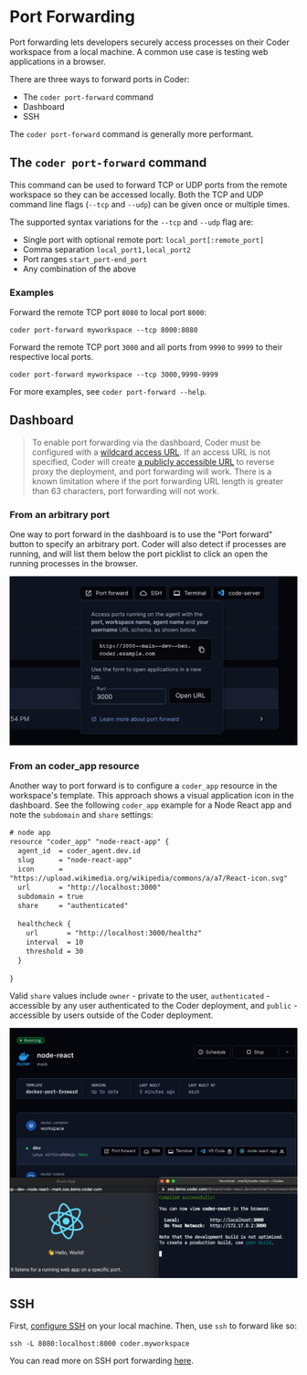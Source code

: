 # Port Forwarding

Port forwarding lets developers securely access processes on their Coder
workspace from a local machine. A common use case is testing web
applications in a browser.

There are three ways to forward ports in Coder:

- The `coder port-forward` command
- Dashboard
- SSH

The `coder port-forward` command is generally more performant.

## The `coder port-forward` command

This command can be used to forward TCP or UDP ports from the remote
workspace so they can be accessed locally. Both the TCP and UDP command
line flags (`--tcp` and `--udp`) can be given once or multiple times.

The supported syntax variations for the `--tcp` and `--udp` flag are:

- Single port with optional remote port: `local_port[:remote_port]`
- Comma separation `local_port1,local_port2`
- Port ranges `start_port-end_port`
- Any combination of the above

### Examples

Forward the remote TCP port `8080` to local port `8000`:

```shell
coder port-forward myworkspace --tcp 8000:8080
```

Forward the remote TCP port `3000` and all ports from `9990` to `9999`
to their respective local ports.

```shell
coder port-forward myworkspace --tcp 3000,9990-9999
```

For more examples, see `coder port-forward --help`.

## Dashboard

> To enable port forwarding via the dashboard, Coder must be configured with a
> [wildcard access URL](../admin/configure.md#wildcard-access-url). If an access
> URL is not specified, Coder will create [a publicly accessible URL](../admin/configure.md#tunnel)
> to reverse proxy the deployment, and port forwarding will work. There is a
> known limitation where if the port forwarding URL length is greater than 63
> characters, port forwarding will not work.

### From an arbitrary port

One way to port forward in the dashboard is to use the "Port forward" button to specify an arbitrary port. Coder will also detect if processes are running, and will list them below the port picklist to click an open the running processes in the browser.

![Port forwarding in the UI](../images/port-forward-dashboard.png)

### From an coder_app resource

Another way to port forward is to configure a `coder_app` resource in the workspace's template. This approach shows a visual application icon in the dashboard. See the following `coder_app` example for a Node React app and note the `subdomain` and `share` settings:

```hcl
# node app
resource "coder_app" "node-react-app" {
  agent_id  = coder_agent.dev.id
  slug      = "node-react-app"
  icon      = "https://upload.wikimedia.org/wikipedia/commons/a/a7/React-icon.svg"
  url       = "http://localhost:3000"
  subdomain = true
  share     = "authenticated"

  healthcheck {
    url       = "http://localhost:3000/healthz"
    interval  = 10
    threshold = 30
  }

}
```

Valid `share` values include `owner` - private to the user, `authenticated` - accessible by any user authenticated to the Coder deployment, and `public` - accessible by users outside of the Coder deployment.

![Port forwarding from an app in the UI](../images/coderapp-port-forward.png)

## SSH

First, [configure SSH](../ides.md#ssh-configuration) on your
local machine. Then, use `ssh` to forward like so:

```shell
ssh -L 8080:localhost:8000 coder.myworkspace
```

You can read more on SSH port forwarding [here](https://www.ssh.com/academy/ssh/tunneling/example).
